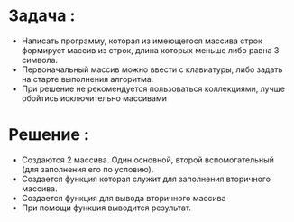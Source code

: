 # Задача :
* Написать программу, которая из имеющегося массива строк формирует массив из строк, длина которых меньше либо равна 3 символа. 
* Первоначальный массив можно ввести с клавиатуры, либо задать на старте выполнения алгоритма. 
* При решение не рекомендуется пользоваться коллекциями, лучше обойтись исключительно массивами

# Решение :
* Создаются 2 массива. Один основной, второй вспомогательный (для заполнения его по условию).
* Создается функция которая служит для заполнения вторичного массива.
* Создается функция для вывода вторичного массива
*  При помощи функция выводится результат.